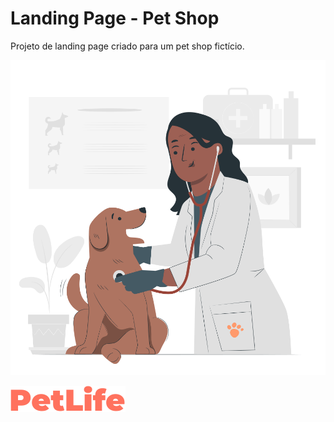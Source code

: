 # Landing Page - Pet Shop

Projeto de landing page criado para um pet shop fictício.

![clinic-img](https://github.com/Guhemar/pet-shop-page/blob/main/img/clinic-img.svg)

![logo](https://github.com/Guhemar/pet-shop-page/blob/main/img/logo.svg)

